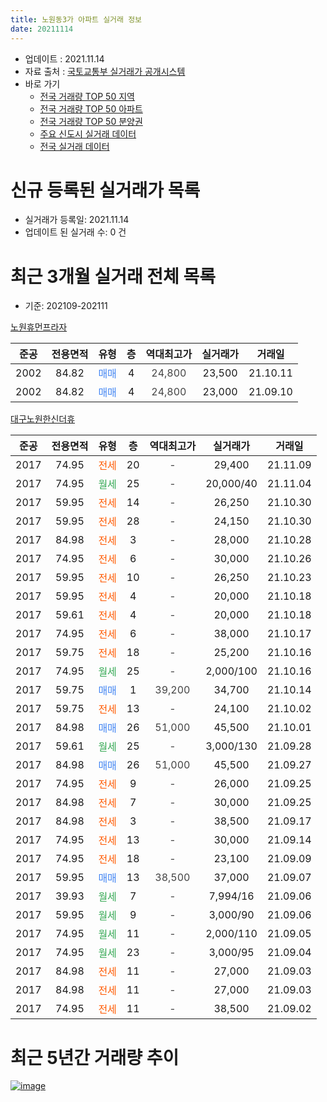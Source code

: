 ```yaml
---
title: 노원동3가 아파트 실거래 정보
date: 20211114
---
```


* 업데이트 : 2021.11.14
* 자료 출처 : [국토교통부 실거래가 공개시스템](http://rt.molit.go.kr)
* 바로 가기
    * [전국 거래량 TOP 50 지역](https://apt-info.github.io/apt-trade-info/tr)
    * [전국 거래량 TOP 50 아파트](https://apt-info.github.io/apt-trade-info/ta)
    * [전국 거래량 TOP 50 분양권](https://apt-info.github.io/apt-trade-info/tb)
    * [주요 신도시 실거래 데이터](https://apt-info.github.io/apt-trade-info/newtown)
    * [전국 실거래 데이터](https://apt-info.github.io/apt-trade-info/all)



<script async src="https://pagead2.googlesyndication.com/pagead/js/adsbygoogle.js"></script>
<!-- 기본광고 -->
<ins class="adsbygoogle"
     style="display:block"
     data-ad-client="ca-pub-1142216861245946"
     data-ad-slot="4805727019"
     data-ad-format="auto"
     data-full-width-responsive="true"></ins>
<script>
     (adsbygoogle = window.adsbygoogle || []).push({});
</script>


# 신규 등록된 실거래가 목록

* 실거래가 등록일: 2021.11.14
* 업데이트 된 실거래 수: 0 건




<script async src="https://pagead2.googlesyndication.com/pagead/js/adsbygoogle.js"></script>
<!-- 기본광고 -->
<ins class="adsbygoogle"
     style="display:block"
     data-ad-client="ca-pub-1142216861245946"
     data-ad-slot="4805727019"
     data-ad-format="auto"
     data-full-width-responsive="true"></ins>
<script>
     (adsbygoogle = window.adsbygoogle || []).push({});
</script>


# 최근 3개월 실거래 전체 목록
* 기준: 202109-202111


[노원휴먼프라자](https://search.naver.com/search.naver?query=%EB%85%B8%EC%9B%90%ED%9C%B4%EB%A8%BC%ED%94%84%EB%9D%BC%EC%9E%90)

|준공|전용면적|유형|층|역대최고가|실거래가|거래일|
|:---:|:---:|:---:|:---:|:---:|:---:|:---:|
|2002|84.82|<span style="color:#4285F3">매매</span>|4|<span style="color:#444444">24,800</span>|23,500|21.10.11|
|2002|84.82|<span style="color:#4285F3">매매</span>|4|<span style="color:#444444">24,800</span>|23,000|21.09.10|

[대구노원한신더휴](https://search.naver.com/search.naver?query=%EB%8C%80%EA%B5%AC%EB%85%B8%EC%9B%90%ED%95%9C%EC%8B%A0%EB%8D%94%ED%9C%B4)

|준공|전용면적|유형|층|역대최고가|실거래가|거래일|
|:---:|:---:|:---:|:---:|:---:|:---:|:---:|
|2017|74.95|<span style="color:#FF5A00">전세</span>|20|<span style="color:#444444">-</span>|29,400|21.11.09|
|2017|74.95|<span style="color:#34A853">월세</span>|25|<span style="color:#444444">-</span>|20,000/40|21.11.04|
|2017|59.95|<span style="color:#FF5A00">전세</span>|14|<span style="color:#444444">-</span>|26,250|21.10.30|
|2017|59.95|<span style="color:#FF5A00">전세</span>|28|<span style="color:#444444">-</span>|24,150|21.10.30|
|2017|84.98|<span style="color:#FF5A00">전세</span>|3|<span style="color:#444444">-</span>|28,000|21.10.28|
|2017|74.95|<span style="color:#FF5A00">전세</span>|6|<span style="color:#444444">-</span>|30,000|21.10.26|
|2017|59.95|<span style="color:#FF5A00">전세</span>|10|<span style="color:#444444">-</span>|26,250|21.10.23|
|2017|59.95|<span style="color:#FF5A00">전세</span>|4|<span style="color:#444444">-</span>|20,000|21.10.18|
|2017|59.61|<span style="color:#FF5A00">전세</span>|4|<span style="color:#444444">-</span>|20,000|21.10.18|
|2017|74.95|<span style="color:#FF5A00">전세</span>|6|<span style="color:#444444">-</span>|38,000|21.10.17|
|2017|59.75|<span style="color:#FF5A00">전세</span>|18|<span style="color:#444444">-</span>|25,200|21.10.16|
|2017|74.95|<span style="color:#34A853">월세</span>|25|<span style="color:#444444">-</span>|2,000/100|21.10.16|
|2017|59.75|<span style="color:#4285F3">매매</span>|1|<span style="color:#444444">39,200</span>|34,700|21.10.14|
|2017|59.75|<span style="color:#FF5A00">전세</span>|13|<span style="color:#444444">-</span>|24,100|21.10.02|
|2017|84.98|<span style="color:#4285F3">매매</span>|26|<span style="color:#444444">51,000</span>|45,500|21.10.01|
|2017|59.61|<span style="color:#34A853">월세</span>|25|<span style="color:#444444">-</span>|3,000/130|21.09.28|
|2017|84.98|<span style="color:#4285F3">매매</span>|26|<span style="color:#444444">51,000</span>|45,500|21.09.27|
|2017|74.95|<span style="color:#FF5A00">전세</span>|9|<span style="color:#444444">-</span>|26,000|21.09.25|
|2017|84.98|<span style="color:#FF5A00">전세</span>|7|<span style="color:#444444">-</span>|30,000|21.09.25|
|2017|84.98|<span style="color:#FF5A00">전세</span>|3|<span style="color:#444444">-</span>|38,500|21.09.17|
|2017|74.95|<span style="color:#FF5A00">전세</span>|13|<span style="color:#444444">-</span>|30,000|21.09.14|
|2017|74.95|<span style="color:#FF5A00">전세</span>|18|<span style="color:#444444">-</span>|23,100|21.09.09|
|2017|59.95|<span style="color:#4285F3">매매</span>|13|<span style="color:#444444">38,500</span>|37,000|21.09.07|
|2017|39.93|<span style="color:#34A853">월세</span>|7|<span style="color:#444444">-</span>|7,994/16|21.09.06|
|2017|59.95|<span style="color:#34A853">월세</span>|9|<span style="color:#444444">-</span>|3,000/90|21.09.06|
|2017|74.95|<span style="color:#34A853">월세</span>|11|<span style="color:#444444">-</span>|2,000/110|21.09.05|
|2017|74.95|<span style="color:#34A853">월세</span>|23|<span style="color:#444444">-</span>|3,000/95|21.09.04|
|2017|84.98|<span style="color:#FF5A00">전세</span>|11|<span style="color:#444444">-</span>|27,000|21.09.03|
|2017|84.98|<span style="color:#FF5A00">전세</span>|11|<span style="color:#444444">-</span>|27,000|21.09.03|
|2017|74.95|<span style="color:#FF5A00">전세</span>|11|<span style="color:#444444">-</span>|38,500|21.09.02|



<script async src="https://pagead2.googlesyndication.com/pagead/js/adsbygoogle.js"></script>
<!-- 기본광고 -->
<ins class="adsbygoogle"
     style="display:block"
     data-ad-client="ca-pub-1142216861245946"
     data-ad-slot="4805727019"
     data-ad-format="auto"
     data-full-width-responsive="true"></ins>
<script>
     (adsbygoogle = window.adsbygoogle || []).push({});
</script>


# 최근 5년간 거래량 추이


<div style="width:100%;">
    <canvas id="deal_progress" height="200"></canvas>
</div>

<script>
new Chart(document.getElementById("deal_progress"), {
    type: 'line',
    data: {
        labels: ['16.01','16.02','16.03','16.04','16.05','16.06','16.07','16.08','16.09','16.10','16.11','16.12','17.01','17.02','17.03','17.04','17.05','17.06','17.07','17.08','17.09','17.10','17.11','17.12','18.01','18.02','18.03','18.04','18.05','18.06','18.07','18.08','18.09','18.10','18.11','18.12','19.01','19.02','19.03','19.04','19.05','19.06','19.07','19.08','19.09','19.10','19.11','19.12','20.01','20.02','20.03','20.04','20.05','20.06','20.07','20.08','20.09','20.10','20.11','20.12','21.01','21.02','21.03','21.04','21.05','21.06','21.07','21.08','21.09','21.10','21.11'],
        datasets: [{
            label: '매매/분양권',
            data: [8,10,8,9,5,11,17,8,7,27,24,10,3,17,21,24,36,86,79,45,53,51,31,20,20,11,3,3,3,4,0,3,4,0,1,3,0,0,3,2,1,1,12,11,17,17,8,10,14,13,5,4,8,15,8,13,15,12,42,18,6,7,6,5,10,2,5,4,3,3,0],
            borderColor: "rgba(66, 133, 243, 1)",
            backgroundColor: "rgba(66, 133, 243, 0.05)",
            borderWidth: 1,
            pointRadius: 0,
            fill: false,
            lineTension: 0
        },{
            label: '전/월세',
            data: [0,0,0,0,1,0,0,0,0,0,0,1,1,0,0,2,2,7,3,15,53,41,48,44,39,30,8,8,14,4,3,3,2,3,3,4,7,6,8,3,2,8,8,9,32,38,124,18,14,14,12,5,5,10,14,4,3,6,5,9,6,5,5,4,4,2,7,12,13,11,2],
            borderColor: "rgba(255, 90, 0, 1)",
            backgroundColor: "rgba(255, 90, 0, 0.05)",
            borderWidth: 1,
            pointRadius: 0,
            fill: false,
            lineTension: 0
        },{
            label: '합계',
            data: [8,10,8,9,6,11,17,8,7,27,24,11,4,17,21,26,38,93,82,60,106,92,79,64,59,41,11,11,17,8,3,6,6,3,4,7,7,6,11,5,3,9,20,20,49,55,132,28,28,27,17,9,13,25,22,17,18,18,47,27,12,12,11,9,14,4,12,16,16,14,2],
            borderColor: "rgba(0, 0, 0, 1)",
            backgroundColor: "rgba(0, 0, 0, 0.03)",
            borderWidth: 0.1,
            pointRadius: 0,
            fill: true,
            lineTension: 0
        }
        ]
    },
    options: {
        responsive: true,
        title: {
            display: false
        },
        tooltips: {
            mode: 'index',
            intersect: false
        },
        hover: {
            mode: 'nearest',
            intersect: true
        },
        scales: {
            xAxes: [{
                display: true,
                scaleLabel: {
                    display: true,
                    labelString: '년/월'
                }
            }],
            yAxes: [{
                display: true,
                ticks: {
                    suggestedMin: 0,
                },
                scaleLabel: {
                    display: true,
                    labelString: '실거래 수'
                }
            }]
        }
    }
});

</script>


[![image](https://apt-info.github.io/images/2020-01-03-apt-trade-info/1024x500.png)](https://play.google.com/store/apps/details?id=com.aptinfo.apttradeinfo)

